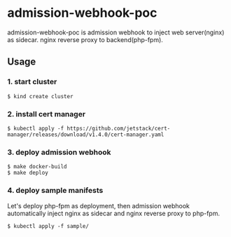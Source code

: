 # admission-webhook-poc

admission-webhook-poc is admission webhook to inject web server(nginx) as sidecar.
nginx reverse proxy to backend(php-fpm).

## Usage

### 1. start cluster

```
$ kind create cluster
```

### 2. install cert manager

```
$ kubectl apply -f https://github.com/jetstack/cert-manager/releases/download/v1.4.0/cert-manager.yaml
```

### 3. deploy admission webhook

```
$ make docker-build
$ make deploy
```

### 4. deploy sample manifests

Let's deploy php-fpm as deployment, then admission webhook automatically inject nginx as sidecar and nginx reverse proxy to php-fpm.

```
$ kubectl apply -f sample/
```
